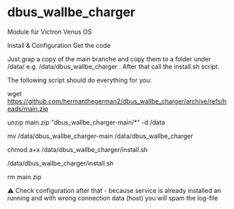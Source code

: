 # dbus_wallbe_charger
Module für Victron Venus OS

Install & Configuration
Get the code

Just grap a copy of the main branche and copy them to a folder under /data/ e.g. /data/dbus_wallbe_charger . After that call the install.sh script.

The following script should do everything for you:

wget https://github.com/hermanthegerman2/dbus_wallbe_charger/archive/refs/heads/main.zip

unzip main.zip "dbus_wallbe_charger-main/*" -d /data

mv /data/dbus_wallbe_charger-main /data/dbus_wallbe_charger

chmod a+x /data/dbus_wallbe_charger/install.sh

/data/dbus_wallbe_charger/install.sh

rm main.zip

⚠️ Check configuration after that - because service is already installed an running and with wrong connection data (host) you will spam the log-file
